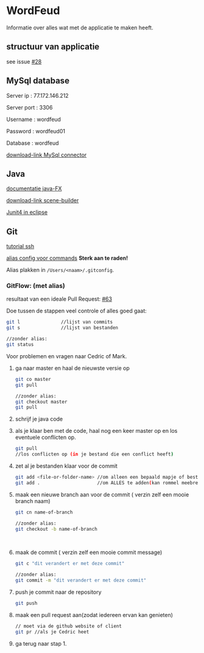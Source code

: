 # WordFeud
Informatie over alles wat met de applicatie te maken heeft.
## structuur van applicatie

see issue [#28](https://github.com/InteNs/WordFeud-Groep-J/issues/28)

## MySql database
Server ip 	: 77.172.146.212

Server port    : 3306

Username 	: wordfeud

Password 	: wordfeud01

Database 	: wordfeud  

[download-link MySql connector](https://dev.mysql.com/downloads/connector/j/)

## Java
[documentatie java-FX](https://docs.oracle.com/javase/8/javase-clienttechnologies.htm)

[download-link scene-builder](http://gluonhq.com/open-source/scene-builder/)

[Junit4 in eclipse](https://stackoverflow.com/questions/1994308/junit4-in-eclipse)

## Git
[tutorial ssh](https://help.github.com/articles/generating-an-ssh-key/)

[alias config voor commands](http://pastebin.com/CaAkZmDJ)   **Sterk aan te raden!**

Alias plakken in `/Users/<naam>/.gitconfig`.

### GitFlow: (met alias)
resultaat van een ideale Pull Request: [#63](https://github.com/InteNs/WordFeud-Groep-J/pull/63)

Doe tussen de stappen veel controle of alles goed gaat:
```bash
git l               //lijst van commits
git s               //lijst van bestanden
```
```bash
//zonder alias:
git status
```



Voor problemen en vragen naar Cedric of Mark.

1. ga naar master en haal de nieuwste versie op

   ```bash
   git co master
   git pull
   ```
   ```bash
   //zonder alias:
   git checkout master
   git pull
   ```

2. schrijf je java code

3. als je klaar ben met de code, haal nog een keer master op en los eventuele conflicten op.

   ```bash
   git pull
   //los conflicten op (in je bestand die een conflict heeft)
   ```

4. zet al je bestanden klaar voor de commit

   ```bash
   git add <file-or-folder-name> //om alleen een bepaald mapje of bestand te adden
   git add .                     //om ALLES te adden(kan rommel meebrengen)
   ```

5. maak een nieuwe branch aan voor de commit ( verzin zelf een mooie branch naam)

   ```bash
   git cn name-of-branch
   ```
   ```bash
   //zonder alias:
   git checkout -b name-of-branch
   ```

   ​

6. maak de commit ( verzin zelf een mooie commit message)

   ```bash
   git c "dit verandert er met deze commit"
   ```
   ```bash
   //zonder alias:
   git commit -m "dit verandert er met deze commit"
   ```

7. push je commit naar de repository

   ```bash
   git push
   ```

8. maak een pull request aan(zodat iedereen ervan kan genieten)

   ```bash
   // moet via de github website of client
   git pr //als je Cedric heet
   ```

9. ga terug naar stap 1.
